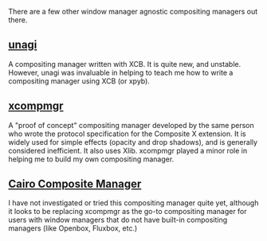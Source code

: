 There are a few other window manager agnostic compositing managers out there.

## [unagi](http://projects.mini-dweeb.org/projects/unagi) ##
A compositing manager written with XCB. It is quite new, and unstable. However, unagi was invaluable in helping to teach me how to write a compositing manager using XCB (or xpyb).

## [xcompmgr](http://cgit.freedesktop.org/xorg/app/xcompmgr/) ##
A "proof of concept" compositing manager developed by the same person who wrote the protocol specification for the Composite X extension. It is widely used for simple effects (opacity and drop shadows), and is generally considered inefficient. It also uses Xlib. xcompmgr played a minor role in helping me to build my own compositing manager.

## [Cairo Composite Manager](http://cairo-compmgr.tuxfamily.org/) ##
I have not investigated or tried this compositing manager quite yet, although it looks to be replacing xcompmgr as the go-to compositing manager for users with window managers that do not have built-in compositing managers (like Openbox, Fluxbox, etc.)